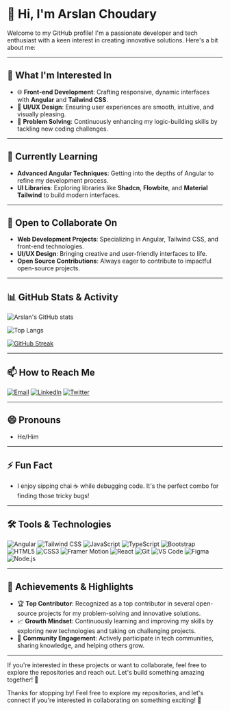 # 👋 Hi, I'm Arslan Choudary

Welcome to my GitHub profile! I'm a passionate developer and tech enthusiast with a keen interest in creating innovative solutions. Here's a bit about me:

---

## 👀 What I'm Interested In
- 🌐 **Front-end Development**: Crafting responsive, dynamic interfaces with **Angular** and **Tailwind CSS**.
- 🎨 **UI/UX Design**: Ensuring user experiences are smooth, intuitive, and visually pleasing.
- 🧠 **Problem Solving**: Continuously enhancing my logic-building skills by tackling new coding challenges.

---

## 🌱 Currently Learning
- **Advanced Angular Techniques**: Getting into the depths of Angular to refine my development process.
- **UI Libraries**: Exploring libraries like **Shadcn**, **Flowbite**, and **Material Tailwind** to build modern interfaces.
  
---

## 💼 Open to Collaborate On
- **Web Development Projects**: Specializing in Angular, Tailwind CSS, and front-end technologies.
- **UI/UX Design**: Bringing creative and user-friendly interfaces to life.
- **Open Source Contributions**: Always eager to contribute to impactful open-source projects.

---

## 📊 GitHub Stats & Activity
![Arslan's GitHub stats](https://github-readme-stats.vercel.app/api?username=ARSLAN-choudary&show_icons=true&theme=radical)

![Top Langs](https://github-readme-stats.vercel.app/api/top-langs/?username=ARSLAN-choudary&layout=compact&theme=radical)

<!-- Add these if you want to display streak stats -->
[![GitHub Streak](https://github-readme-streak-stats.herokuapp.com/?user=ARSLAN-choudary&theme=radical)](https://git.io/streak-stats)

---

## 📫 How to Reach Me
[![Email](https://img.shields.io/badge/Email-arslanchoudary%40example.com-red)](mailto:arslanchoudary23@gmail.com.com)
[![LinkedIn](https://img.shields.io/badge/LinkedIn-ArslanChoudary-blue)](https://www.linkedin.com/in/arslan-choudary)
[![Twitter](https://img.shields.io/badge/Twitter-%40ArslanChoudary-1DA1F2)](https://twitter.com/ArslanChoudary)

---

## 😄 Pronouns
- He/Him

---

## ⚡ Fun Fact
- I enjoy sipping chai ☕ while debugging code. It's the perfect combo for finding those tricky bugs!

---

## 🛠️ Tools & Technologies
![Angular](https://img.shields.io/badge/-Angular-DD0031?style=flat&logo=angular&logoColor=white)
![Tailwind CSS](https://img.shields.io/badge/-TailwindCSS-38B2AC?style=flat&logo=tailwind-css&logoColor=white)
![JavaScript](https://img.shields.io/badge/-JavaScript-F7DF1E?style=flat&logo=javascript&logoColor=black)
![TypeScript](https://img.shields.io/badge/-TypeScript-007ACC?style=flat&logo=typescript&logoColor=white)
![Bootstrap](https://img.shields.io/badge/-Bootstrap-7952B3?style=flat&logo=bootstrap&logoColor=white)
![HTML5](https://img.shields.io/badge/-HTML5-E34F26?style=flat&logo=html5&logoColor=white)
![CSS3](https://img.shields.io/badge/-CSS3-1572B6?style=flat&logo=css3&logoColor=white)
![Framer Motion](https://img.shields.io/badge/-Framer%20Motion-0055FF?style=flat&logo=framer&logoColor=white)
![React](https://img.shields.io/badge/-React-61DAFB?style=flat&logo=react&logoColor=black)
![Git](https://img.shields.io/badge/-Git-F05032?style=flat&logo=git&logoColor=white)
![VS Code](https://img.shields.io/badge/-VS%20Code-007ACC?style=flat&logo=visual-studio-code&logoColor=white)
![Figma](https://img.shields.io/badge/-Figma-F24E1E?style=flat&logo=figma&logoColor=white)
![Node.js](https://img.shields.io/badge/-Node.js-339933?style=flat&logo=node.js&logoColor=white)

---

## 🌟 Achievements & Highlights
- 🏆 **Top Contributor**: Recognized as a top contributor in several open-source projects for my problem-solving and innovative solutions.
- 📈 **Growth Mindset**: Continuously learning and improving my skills by exploring new technologies and taking on challenging projects.
- 💬 **Community Engagement**: Actively participate in tech communities, sharing knowledge, and helping others grow.

---

If you're interested in these projects or want to collaborate, feel free to explore the repositories and reach out. Let's build something amazing together! 🚀


Thanks for stopping by! Feel free to explore my repositories, and let's connect if you're interested in collaborating on something exciting! 🚀
